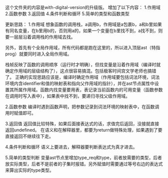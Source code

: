 这个文件夹的内容是with-digital-version的升级版。
增加了以下内容：
1.作用域
2.函数参数
3.返回值
4.条件判断和循环
5.简单的类型和函数类型

更新思路：
1.作用域
想象函数的调用栈，a调用b，作用域是a包裹b，a和b里如果有同名变量，在b里用b的，否则用a的，如果一个变量在b里找不到，a找不到，则要一层层沿着调用栈的作用域去找。

另外，首先有个全局作用域，所有代码都是跑在这里的，所以进入顶层ast（特指prog）就要同时进入全局作用域。

栈帧反映了函数的调用顺序（运行时才明确），但找变量是沿着作用域（编译时就确定作用域的层级结构了），这点很容易搞混。包括极客时间宫文学老师也搞错了。
正确的实现思路应该是，编译时确定作用域（作用域要包括词法环境，词法环境内含identifier和值的映射表和指向父作用域的指针），并在ast节点属性中设置其所属作用域。函数内找变量要用表，表记录当前函数内的可用变量（函数参数在调用时写入表中），如果表中找不到，要递归寻找父级作用域。

2.函数参数
编译时遇到函数声明，把参数记录到词法环境的映射表中，在函数调用时赋值即可。

3.返回值
返回值比较特殊，如果后面接表达式的话，求值完后返回，没接就直接返回undefined。
在语义和在解释器里，都要为return做特殊处理，如果遇到了要直接返回不继续往下走。

4.条件判断和循环
语义上要进去，解释器要判断表达式为真才进去。

5.简单的类型判断
变量ast节点里增加type_req和type，前者放需要的类型，后者放实际类型，后者不是前者的子集时报错。另外赋值时需要通过等号右边的表达式来算出实际的type类型。